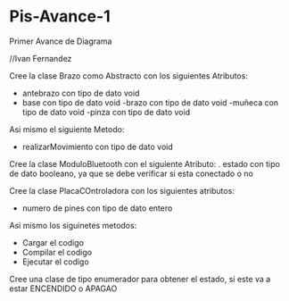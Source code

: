 # Pis-Avance-1

Primer Avance de Diagrama

//Ivan Fernandez

Cree la clase Brazo como Abstracto con los siguientes Atributos:
- antebrazo con tipo de dato void
- base con tipo de dato void
-brazo con tipo de dato void
-muñeca con tipo de dato void
-pinza con tipo de dato void

Asi mismo el siguiente Metodo:
- realizarMovimiento con tipo de dato void



Cree la clase ModuloBluetooth con el siguiente Atributo:
. estado con tipo de dato booleano, ya que se debe verificar si esta conectado o no

Cree la clase PlacaCOntroladora con los siguientes atributos:
- numero de pines con tipo de dato entero

Asi mismo los siguinetes metodos:
- Cargar el codigo
- Compilar el codigo
- Ejecutar el codigo

Cree una clase de tipo enumerador para obtener el estado, si este va a estar ENCENDIDO o APAGAO
